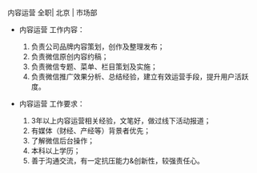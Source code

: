 内容运营 全职| 北京 | 市场部

* 内容运营 工作内容：

  1. 负责公司品牌内容策划，创作及整理发布；  1. 负责微信原创内容约稿；  1. 负责微信专题、菜单、栏目策划及实施；  1. 负责微信推广效果分析、总结经验，建立有效运营手段，提升用户活跃度。
* 内容运营 工作要求：

  1. 3年以上内容运营相关经验，文笔好，做过线下活动报道；  1. 有媒体（财经、产经等）背景者优先；  1. 了解微信后台操作；  1. 本科以上学历；  1. 善于沟通交流，有一定抗压能力&创新性，较强责任心。 